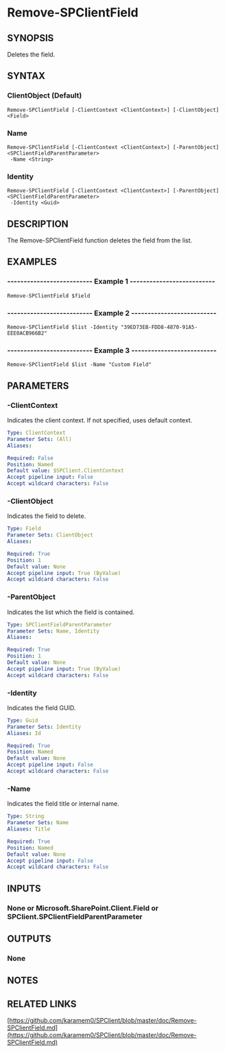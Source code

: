 # Remove-SPClientField

## SYNOPSIS
Deletes the field.

## SYNTAX

### ClientObject (Default)
```
Remove-SPClientField [-ClientContext <ClientContext>] [-ClientObject] <Field>
```

### Name
```
Remove-SPClientField [-ClientContext <ClientContext>] [-ParentObject] <SPClientFieldParentParameter>
 -Name <String>
```

### Identity
```
Remove-SPClientField [-ClientContext <ClientContext>] [-ParentObject] <SPClientFieldParentParameter>
 -Identity <Guid>
```

## DESCRIPTION
The Remove-SPClientField function deletes the field from the list.

## EXAMPLES

### -------------------------- Example 1 --------------------------
```
Remove-SPClientField $field
```

### -------------------------- Example 2 --------------------------
```
Remove-SPClientField $list -Identity "39ED73EB-FDD8-4870-91A5-EEE0ACB966B2"
```

### -------------------------- Example 3 --------------------------
```
Remove-SPClientField $list -Name "Custom Field"
```

## PARAMETERS

### -ClientContext
Indicates the client context.
If not specified, uses default context.

```yaml
Type: ClientContext
Parameter Sets: (All)
Aliases: 

Required: False
Position: Named
Default value: $SPClient.ClientContext
Accept pipeline input: False
Accept wildcard characters: False
```

### -ClientObject
Indicates the field to delete.

```yaml
Type: Field
Parameter Sets: ClientObject
Aliases: 

Required: True
Position: 1
Default value: None
Accept pipeline input: True (ByValue)
Accept wildcard characters: False
```

### -ParentObject
Indicates the list which the field is contained.

```yaml
Type: SPClientFieldParentParameter
Parameter Sets: Name, Identity
Aliases: 

Required: True
Position: 1
Default value: None
Accept pipeline input: True (ByValue)
Accept wildcard characters: False
```

### -Identity
Indicates the field GUID.

```yaml
Type: Guid
Parameter Sets: Identity
Aliases: Id

Required: True
Position: Named
Default value: None
Accept pipeline input: False
Accept wildcard characters: False
```

### -Name
Indicates the field title or internal name.

```yaml
Type: String
Parameter Sets: Name
Aliases: Title

Required: True
Position: Named
Default value: None
Accept pipeline input: False
Accept wildcard characters: False
```

## INPUTS

### None or Microsoft.SharePoint.Client.Field or SPClient.SPClientFieldParentParameter

## OUTPUTS

### None

## NOTES

## RELATED LINKS

[https://github.com/karamem0/SPClient/blob/master/doc/Remove-SPClientField.md](https://github.com/karamem0/SPClient/blob/master/doc/Remove-SPClientField.md)

